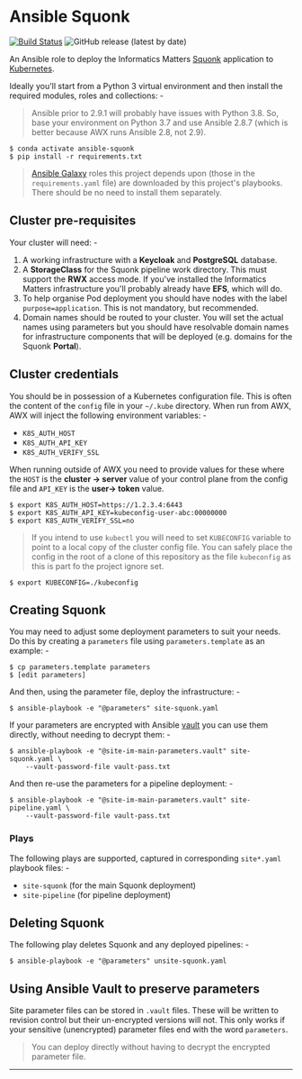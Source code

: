 # Ansible Squonk

[![Build Status](https://travis-ci.com/InformaticsMatters/squonk-ansible.svg?branch=master)](https://travis-ci.com/InformaticsMatters/squonk-ansible)
![GitHub release (latest by date)](https://img.shields.io/github/v/release/informaticsmatters/squonk-ansible)

An Ansible role to deploy the Informatics Matters [Squonk] application
to [Kubernetes].

Ideally you'll start from a Python 3 virtual environment and then install
the required modules, roles and collections: -

>   Ansible prior to 2.9.1 will probably have issues with Python 3.8.
    So, base your environment on Python 3.7 and use Ansible 2.8.7
    (which is better because AWX runs Ansible 2.8, not 2.9).

    $ conda activate ansible-squonk
    $ pip install -r requirements.txt

>   [Ansible Galaxy] roles this project depends upon
    (those in the `requirements.yaml` file) are downloaded by this project's
    playbooks. There should be no need to install them separately.

## Cluster pre-requisites
Your cluster will need: -

1.  A working infrastructure with a **Keycloak** and **PostgreSQL** database.
1.  A **StorageClass** for the Squonk pipeline work directory.
    This must support the **RWX** access mode. If you've installed
    the Informatics Matters infrastructure you'll probably already
    have **EFS**, which will do.     
1.  To help organise Pod deployment you should have nodes
    with the label `purpose=application`. This is not mandatory,
    but recommended.
1.  Domain names should be routed to your cluster.
    You will set the actual names using parameters but you should have
    resolvable domain names for infrastructure components that will be deployed
    (e.g. domains for the Squonk **Portal**).
 
## Cluster credentials
You should be in possession of a Kubernetes configuration file. This is often
the content of the `config` file in your `~/.kube` directory. When run from
AWX, AWX will inject the following environment variables: -

-   `K8S_AUTH_HOST`
-   `K8S_AUTH_API_KEY`
-   `K8S_AUTH_VERIFY_SSL`

When running outside of AWX you need to provide values for these
where the `HOST` is the **cluster -> server** value of your control plane from
the config file and `API_KEY` is the **user-> token** value.

    $ export K8S_AUTH_HOST=https://1.2.3.4:6443
    $ export K8S_AUTH_API_KEY=kubeconfig-user-abc:00000000
    $ export K8S_AUTH_VERIFY_SSL=no

>   If you intend to use `kubectl` you will need to set `KUBECONFIG` variable
    to point to a local copy of the cluster config file. You can safely place
    the config in the root of a clone of this repository as the file
    `kubeconfig` as this is part fo the project ignore set.

    $ export KUBECONFIG=./kubeconfig

## Creating Squonk
You may need to adjust some deployment parameters to suit your needs.
Do this by creating a `parameters` file using `parameters.template`
as an example: -

    $ cp parameters.template parameters
    $ [edit parameters]

And then, using the parameter file, deploy the infrastructure: -

    $ ansible-playbook -e "@parameters" site-squonk.yaml

If your parameters are encrypted with Ansible [vault] you can use them
directly, without needing to decrypt them: -

    $ ansible-playbook -e "@site-im-main-parameters.vault" site-squonk.yaml \
        --vault-password-file vault-pass.txt

And then re-use the parameters for a pipeline deployment: -

    $ ansible-playbook -e "@site-im-main-parameters.vault" site-pipeline.yaml \
        --vault-password-file vault-pass.txt

### Plays
The following plays are supported, captured in corresponding `site*.yaml`
playbook files: -

-   `site-squonk` (for the main Squonk deployment)
-   `site-pipeline` (for pipeline deployment)

## Deleting Squonk
The following play deletes Squonk and any deployed pipelines: -

    $ ansible-playbook -e "@parameters" unsite-squonk.yaml

## Using Ansible Vault to preserve parameters
Site parameter files can be stored in `.vault` files. These will be written
to revision control but their un-encrypted versions will not. This only works
if your sensitive (unencrypted) parameter files end with the word `parameters`.

>   You can deploy directly without having to decrypt the encrypted parameter
    file.

---

[ansible galaxy]: https://galaxy.ansible.com
[kubernetes]: https://kubernetes.io
[squonk]: https://squonk.it
[vault]: https://docs.ansible.com/ansible/latest/user_guide/vault.html
